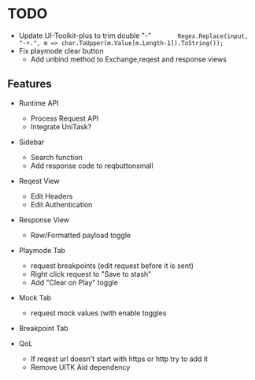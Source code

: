# TODO
- Update UI-Toolkit-plus to trim double "-"
`       Regex.Replace(input, "-+.", m => char.ToUpper(m.Value[m.Length-1]).ToString());`
- Fix playmode clear button
    - Add unbind method to Exchange,reqest and response views
## Features
- Runtime API
    - Process Request API
    - Integrate UniTask?

- Sidebar
    - Search function
    - Add response code to reqbuttonsmall

- Reqest View
    - Edit Headers
    - Edit Authentication

- Response View
    - Raw/Formatted payload toggle

- Playmode Tab
    - request breakpoints (edit request before it is sent)
    - Right click request to "Save to stash"
    - Add "Clear on Play" toggle

- Mock Tab
    - request mock values (with enable toggles

- Breakpoint Tab

- QoL
    - If reqest url doesn't start with https or http try to add it
    - Remove UITK Aid dependency